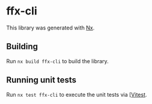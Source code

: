 # ffx-cli

This library was generated with [Nx](https://nx.dev).

## Building

Run `nx build ffx-cli` to build the library.

## Running unit tests

Run `nx test ffx-cli` to execute the unit tests via [[Vitest](https://vitest.dev/).
